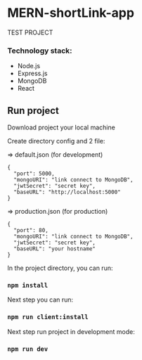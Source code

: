 # MERN-shortLink-app
 TEST PROJECT
 
### Technology stack: 
- Node.js
- Express.js
- MongoDB
- React
    
    
## Run project
 Download project your local machine
 
 Create directory config and 2 file:
 
=> default.json (for development)
~~~~
{
  "port": 5000,
  "mongoURI": "link connect to MongoDB",
  "jwtSecret": "secret key",
  "baseURL": "http://localhost:5000"
}
~~~~

=> production.json (for production)
~~~~
{
  "port": 80,
  "mongoURI": "link connect to MongoDB",
  "jwtSecret": "secret key",
  "baseURL": "your hostname"
}
~~~~

 In the project directory, you can run: 
 ### `npm install` 
 
 Next step you can run:
 ### `npm run client:install`
 
 Next step run project in development mode: 
 ### `npm run dev`
 
 
 
